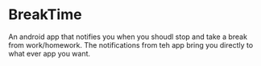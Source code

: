 # BreakTime
An android app that notifies you when you shoudl stop and take a break from work/homework. The notifications from teh app bring you directly to what ever app you want.
